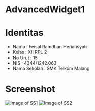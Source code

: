 # AdvancedWidget1

# Identitas
* Nama : Feisal Ramdhan Heriansyah
* Kelas : XII RPL 2
* No Urut : 15
* NIS : 4344/1242.063
* Nama Sekolah : SMK Telkom Malang

# Screenshot
![Image of SS1](http://imageshack.com/a/img922/4103/J0bDpX.jpg)
![Image of SS2](http://imageshack.com/a/img921/5640/bhr4W9.jpg)
